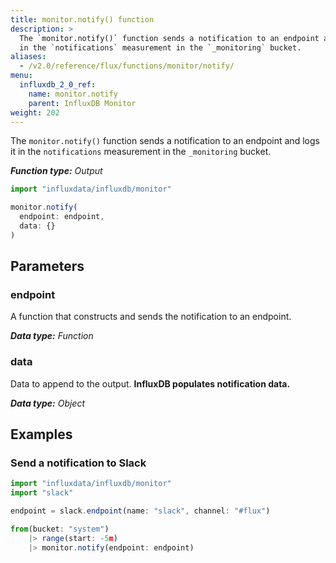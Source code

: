 ```yaml
---
title: monitor.notify() function
description: >
  The `monitor.notify()` function sends a notification to an endpoint and logs it
  in the `notifications` measurement in the `_monitoring` bucket.
aliases:
  - /v2.0/reference/flux/functions/monitor/notify/
menu:
  influxdb_2_0_ref:
    name: monitor.notify
    parent: InfluxDB Monitor
weight: 202
---
```


The `monitor.notify()` function sends a notification to an endpoint and logs it
in the `notifications` measurement in the `_monitoring` bucket.

_**Function type:** Output_

```js
import "influxdata/influxdb/monitor"

monitor.notify(
  endpoint: endpoint,
  data: {}
)
```

## Parameters

### endpoint
A function that constructs and sends the notification to an endpoint.

_**Data type:** Function_

### data
Data to append to the output.
**InfluxDB populates notification data.**

_**Data type:** Object_

## Examples

### Send a notification to Slack
```js
import "influxdata/influxdb/monitor"
import "slack"

endpoint = slack.endpoint(name: "slack", channel: "#flux")

from(bucket: "system")
	|> range(start: -5m)
	|> monitor.notify(endpoint: endpoint)
```

